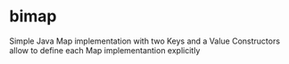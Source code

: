# bimap
Simple Java Map implementation with two Keys and a Value
Constructors allow to define each Map implementantion explicitly 
